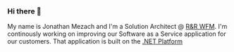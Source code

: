 ### Hi there 👋

My name is Jonathan Mezach and I'm a Solution Architect @ [R&R WFM](https://github.com/rr-wfm/). I'm continously working on improving our Software as a Service application for our customers. That application is built on the [.NET Platform](https://github.com/dotnet/)

<!--
**jmezach/jmezach** is a ✨ _special_ ✨ repository because its `README.md` (this file) appears on your GitHub profile.

Here are some ideas to get you started:

- 🔭 I’m currently working on ...
- 🌱 I’m currently learning ...
- 👯 I’m looking to collaborate on ...
- 🤔 I’m looking for help with ...
- 💬 Ask me about ...
- 📫 How to reach me: ...
- 😄 Pronouns: ...
- ⚡ Fun fact: ...
-->
